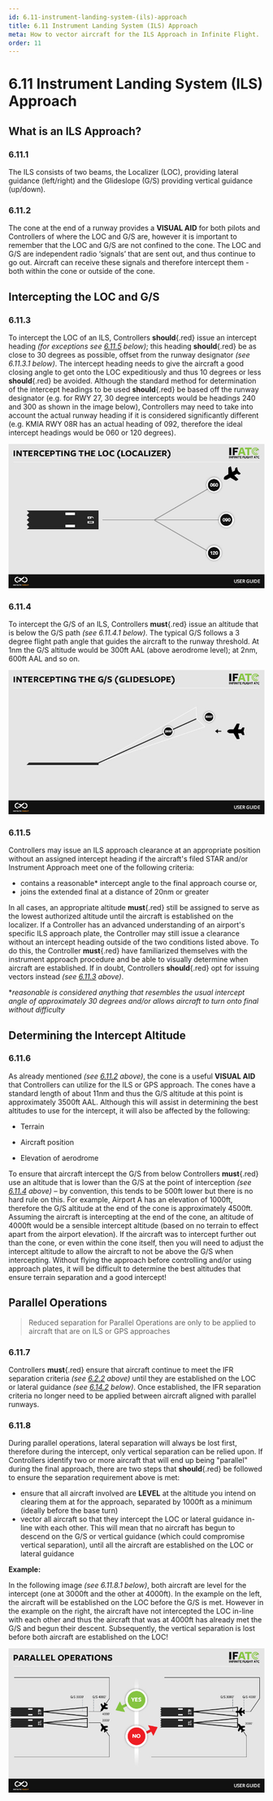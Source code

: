 ```yaml
---
id: 6.11-instrument-landing-system-(ils)-approach
title: 6.11 Instrument Landing System (ILS) Approach
meta: How to vector aircraft for the ILS Approach in Infinite Flight.
order: 11
---
```


# 6.11  Instrument Landing System (ILS) Approach

 

## What is an ILS Approach?

### 6.11.1    

The ILS consists of two beams, the Localizer (LOC), providing lateral guidance (left/right) and the Glideslope (G/S) providing vertical guidance (up/down).



### 6.11.2  

The cone at the end of a runway provides a **VISUAL AID** for both pilots and Controllers of where the LOC and G/S are, however it is important to remember that the LOC and G/S are not confined to the cone. The LOC and G/S are independent radio ‘signals’ that are sent out, and thus continue to go out. Aircraft can receive these signals and therefore intercept them - both within the cone or outside of the cone.

 

## Intercepting the LOC and G/S

### 6.11.3   

To intercept the LOC of an ILS, Controllers **should**{.red} issue an intercept heading *(for exceptions see [6.11.5](/guide/atc-manual/6.-radar/6.11-instrument-landing-system-(ils)-approach#6.11.5) below)*; this heading **should**{.red} be as close to 30 degrees as possible, offset from the runway designator *(see 6.11.3.1 below)*. The intercept heading needs to give the aircraft a good closing angle to get onto the LOC expeditiously and thus 10 degrees or less **should**{.red} be avoided. Although the standard method for determination of the intercept headings to be used **should**{.red} be based off the runway designator (e.g. for RWY 27, 30 degree intercepts would be headings 240 and 300 as shown in the image below), Controllers may need to take into account the actual runway heading if it is considered significantly different (e.g. KMIA RWY 08R has an actual heading of 092, therefore the ideal intercept headings would be 060 or 120 degrees). 



![Image 6.11.3.1 - Intercepting the localizer](_images/manual/graphics/atc-intercept-loc.jpg)



### 6.11.4    

To intercept the G/S of an ILS, Controllers **must**{.red} issue an altitude that is below the G/S path *(see 6.11.4.1 below).* The typical G/S follows a 3 degree flight path angle that guides the aircraft to the runway threshold. At 1nm the G/S altitude would be 300ft AAL (above aerodrome level); at 2nm, 600ft AAL and so on. 



![Image 6.11.4.1 - Intercepting the glideslope](_images/manual/graphics/atc-intercept-gs.jpg)



### 6.11.5

Controllers may issue an ILS approach clearance at an appropriate position without an assigned intercept heading if the aircraft's filed STAR and/or Instrument Approach meet one of the following criteria:



- contains a reasonable* intercept angle to the final approach course or,
- joins the extended final at a distance of 20nm or greater



In all cases, an appropriate altitude **must**{.red} still be assigned to serve as the lowest authorized altitude until the aircraft is established on the localizer. If a Controller has an advanced understanding of an airport's specific ILS approach plate, the Controller may still issue a clearance without an intercept heading outside of the two conditions listed above. To do this, the Controller **must**{.red} have familiarized themselves with the instrument approach procedure and be able to visually determine when aircraft are established. If in doubt, Controllers **should**{.red} opt for issuing vectors instead *(see [6.11.3](/guide/atc-manual/6.-radar/6.11-instrument-landing-system-(ils)-approach#6.11.3) above)*.



**reasonable is considered anything that resembles the usual intercept angle of approximately 30 degrees and/or allows aircraft to turn onto final without difficulty*



## Determining the Intercept Altitude

### 6.11.6  

As already mentioned *(see [6.11.2](/guide/atc-manual/6.-radar/6.11-instrument-landing-system-(ils)-approach#6.11.2) above)*, the cone is a useful **VISUAL AID** that Controllers can utilize for the ILS or GPS approach. The cones have a standard length of about 11nm and thus the G/S altitude at this point is approximately 3500ft AAL. Although this will assist in determining the best altitudes to use for the intercept, it will also be affected by the following:

 

 -    Terrain

 -    Aircraft position

 -    Elevation of aerodrome

 

To ensure that aircraft intercept the G/S from below Controllers **must**{.red} use an altitude that is lower than the G/S at the point of interception *(see [6.11.4](/guide/atc-manual/6.-radar/6.11-instrument-landing-system-(ils)-approach#6.11.4) above)* – by convention, this tends to be 500ft lower but there is no hard rule on this. For example, Airport A has an elevation of 1000ft, therefore the G/S altitude at the end of the cone is approximately 4500ft. Assuming the aircraft is intercepting at the end of the cone, an altitude of 4000ft would be a sensible intercept altitude (based on no terrain to effect apart from the airport elevation). If the aircraft was to intercept further out than the cone, or even within the cone itself, then you will need to adjust the intercept altitude to allow the aircraft to not be above the G/S when intercepting. Without flying the approach before controlling and/or using approach plates, it will be difficult to determine the best altitudes that ensure terrain separation and a good intercept!



## Parallel Operations



> Reduced separation for Parallel Operations are only to be applied to aircraft that are on ILS or GPS approaches



### 6.11.7

Controllers **must**{.red} ensure that aircraft continue to meet the IFR separation criteria *(see [6.2.2](/guide/atc-manual/6.-radar/6.2-separation#6.2.2) above)* until they are established on the LOC or lateral guidance *(see [6.14.2](/guide/atc-manual/6.-radar/6.14-handover-to-towerunicom#6.14.2) below)*. Once established, the IFR separation criteria no longer need to be applied between aircraft aligned with parallel runways.



### 6.11.8

During parallel operations, lateral separation will always be lost first, therefore during the intercept, only vertical separation can be relied upon. If Controllers identify two or more aircraft that will end up being "parallel" during the final approach, there are two steps that **should**{.red} be followed to ensure the separation requirement above is met:

- ensure that all aircraft involved are **LEVEL** at the altitude you intend on clearing them at for the approach, separated by 1000ft as a minimum (ideally before the base turn)
- vector all aircraft so that they intercept the LOC or lateral guidance in-line with each other. This will mean that no aircraft has begun to descend on the G/S or vertical guidance (which could compromise vertical separation), until all the aircraft are established on the LOC or lateral guidance



**Example:**

In the following image *(see 6.11.8.1 below)*, both aircraft are level for the intercept (one at 3000ft and the other at 4000ft). In the example on the left, the aircraft will be established on the LOC before the G/S is met. However in the example on the right, the aircraft have not intercepted the LOC in-line with each other and thus the aircraft that was at 4000ft has already met the G/S and begun their descent. Subsequently, the vertical separation is lost before both aircraft are established on the LOC!

![Image 6.11.8.1 - Parallel Operations](_images/manual/graphics/atc-parallel-ops.jpg)

